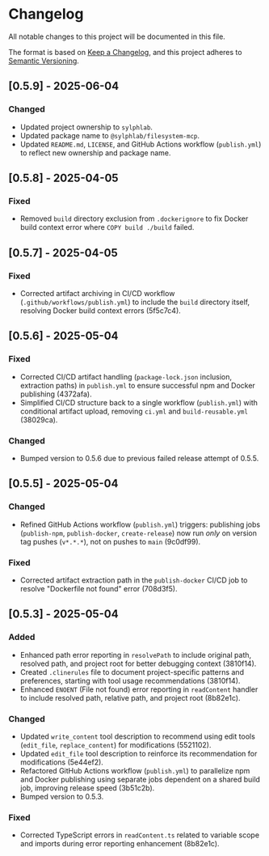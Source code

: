 # Changelog

All notable changes to this project will be documented in this file.

The format is based on [Keep a Changelog](https://keepachangelog.com/en/1.0.0/),
and this project adheres to [Semantic Versioning](https://semver.org/spec/v2.0.0.html).

## [0.5.9] - 2025-06-04

### Changed

- Updated project ownership to `sylphlab`.
- Updated package name to `@sylphlab/filesystem-mcp`.
- Updated `README.md`, `LICENSE`, and GitHub Actions workflow (`publish.yml`) to reflect new ownership and package name.

## [0.5.8] - 2025-04-05

### Fixed

- Removed `build` directory exclusion from `.dockerignore` to fix Docker build context error where `COPY build ./build` failed.

## [0.5.7] - 2025-04-05

### Fixed

- Corrected artifact archiving in CI/CD workflow (`.github/workflows/publish.yml`) to include the `build` directory itself, resolving Docker build context errors (5f5c7c4).

## [0.5.6] - 2025-05-04

### Fixed

- Corrected CI/CD artifact handling (`package-lock.json` inclusion, extraction paths) in `publish.yml` to ensure successful npm and Docker publishing (4372afa).
- Simplified CI/CD structure back to a single workflow (`publish.yml`) with conditional artifact upload, removing `ci.yml` and `build-reusable.yml` (38029ca).

### Changed

- Bumped version to 0.5.6 due to previous failed release attempt of 0.5.5.

## [0.5.5] - 2025-05-04

### Changed

- Refined GitHub Actions workflow (`publish.yml`) triggers: publishing jobs (`publish-npm`, `publish-docker`, `create-release`) now run _only_ on version tag pushes (`v*.*.*`), not on pushes to `main` (9c0df99).

### Fixed

- Corrected artifact extraction path in the `publish-docker` CI/CD job to resolve "Dockerfile not found" error (708d3f5).

## [0.5.3] - 2025-05-04

### Added

- Enhanced path error reporting in `resolvePath` to include original path, resolved path, and project root for better debugging context (3810f14).
- Created `.clinerules` file to document project-specific patterns and preferences, starting with tool usage recommendations (3810f14).
- Enhanced `ENOENT` (File not found) error reporting in `readContent` handler to include resolved path, relative path, and project root (8b82e1c).

### Changed

- Updated `write_content` tool description to recommend using edit tools (`edit_file`, `replace_content`) for modifications (5521102).
- Updated `edit_file` tool description to reinforce its recommendation for modifications (5e44ef2).
- Refactored GitHub Actions workflow (`publish.yml`) to parallelize npm and Docker publishing using separate jobs dependent on a shared build job, improving release speed (3b51c2b).
- Bumped version to 0.5.3.

### Fixed

- Corrected TypeScript errors in `readContent.ts` related to variable scope and imports during error reporting enhancement (8b82e1c).

<!-- Previous versions can be added below -->
